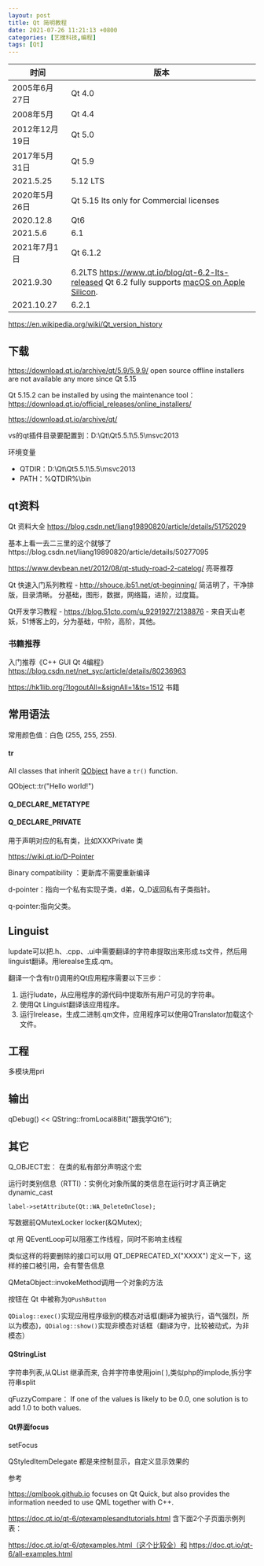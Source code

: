 ```yaml
---
layout: post
title: Qt 简明教程
date: 2021-07-26 11:21:13 +0800
categories: [艺搜科技,编程]
tags: [Qt]
---
```


| 时间           | 版本                                                         |
| -------------- | ------------------------------------------------------------ |
| 2005年6月27日  | Qt 4.0                                                       |
| 2008年5月      | Qt 4.4                                                       |
| 2012年12月19日 | Qt 5.0                                                       |
| 2017年5月31日  | Qt 5.9                                                       |
| 2021.5.25      | 5.12 LTS                                                     |
| 2020年5月26日  | Qt 5.15 lts only for Commercial licenses                     |
| 2020.12.8      | Qt6                                                          |
| 2021.5.6       | 6.1                                                          |
| 2021年7月1日   | Qt 6.1.2                                                     |
| 2021.9.30      | 6.2LTS  https://www.qt.io/blog/qt-6.2-lts-released  Qt 6.2 fully supports [macOS on Apple Silicon](https://www.qt.io/blog/qt-on-apple-silicon?hsLang=en). |
| 2021.10.27     | 6.2.1                                                        |

https://en.wikipedia.org/wiki/Qt_version_history

## 下载 

https://download.qt.io/archive/qt/5.9/5.9.9/ open source offline installers are not available any more since Qt 5.15 

Qt 5.15.2 can be installed by using the maintenance tool： https://download.qt.io/official_releases/online_installers/

https://download.qt.io/archive/qt/


vs的qt插件目录要配置到：D:\Qt\Qt5.5.1\5.5\msvc2013

环境变量

- QTDIR：D:\Qt\Qt5.5.1\5.5\msvc2013
- PATH：%QTDIR%\bin

## qt资料

Qt 资料大全 https://blog.csdn.net/liang19890820/article/details/51752029

基本上看一去二三里的这个就够了https://blog.csdn.net/liang19890820/article/details/50277095

https://www.devbean.net/2012/08/qt-study-road-2-catelog/ 亮哥推荐

Qt 快速入门系列教程  - http://shouce.jb51.net/qt-beginning/  简洁明了，干净排版，目录清晰。 分基础，图形，数据，网络篇，进阶，过度篇。

Qt开发学习教程  - https://blog.51cto.com/u_9291927/2138876  - 来自天山老妖，51博客上的，分为基础，中阶，高阶，其他。

### 书籍推荐

入门推荐《C++ GUI Qt 4编程》https://blog.csdn.net/net_syc/article/details/80236963

https://hk1lib.org/?logoutAll=&signAll=1&ts=1512  书籍


## 常用语法

常用颜色值：白色 (255, 255, 255).

#### tr

All classes that inherit [QObject](https://doc.qt.io/qt-5/qobject.html) have a `tr()` function. 

QObject::tr("Hello world!")


#### Q_DECLARE_METATYPE



#### Q_DECLARE_PRIVATE

用于声明对应的私有类，比如XXXPrivate 类

https://wiki.qt.io/D-Pointer

Binary compatibility ：更新库不需要重新编译

d-pointer：指向一个私有实现子类，d弟，Q_D返回私有子类指针。

q-pointer:指向父类。

## Linguist

lupdate可以把.h、.cpp、.ui中需要翻译的字符串提取出来形成.ts文件，然后用linguist翻译。用lerealse生成.qm。

翻译一个含有tr()调用的Qt应用程序需要以下三步：
1. 运行ludate，从应用程序的源代码中提取所有用户可见的字符串。
2. 使用Qt Linguist翻译该应用程序。
3. 运行lrelease，生成二进制.qm文件，应用程序可以使用QTranslator加载这个文件。


## 工程
多模块用pri
## 输出
qDebug() << QString::fromLocal8Bit("跟我学Qt6");

## 其它

Q_OBJECT宏： 在类的私有部分声明这个宏

运行时类别信息（RTTI）：实例化对象所属的类信息在运行时才真正确定  dynamic_cast

```
label->setAttribute(Qt::WA_DeleteOnClose);
```



写数据前QMutexLocker locker(&QMutex);

qt 用 QEventLoop可以阻塞工作线程，同时不影响主线程

类似这样的将要删除的接口可以用  QT_DEPRECATED_X("XXXX")  定义一下，这样的接口被引用，会有警告信息


QMetaObject::invokeMethod调用一个对象的方法


按钮在 Qt 中被称为`QPushButton`

`QDialog::exec()`实现应用程序级别的模态对话框(翻译为被执行，语气强烈，所以为模态)，`QDialog::show()`实现非模态对话框（翻译为守，比较被动式，为非模态）


#### QStringList 

字符串列表,从QList <QString>继承而来, 合并字符串使用join( ),类似php的implode,拆分字符串split


qFuzzyCompare： If one of the values is likely to be 0.0, one solution is to add 1.0 to both values.


#### Qt界面focus

setFocus

QStyledItemDelegate 都是来控制显示，自定义显示效果的

参考 

https://qmlbook.github.io  focuses on Qt Quick, but also provides the information needed to use QML together with C++.

https://doc.qt.io/qt-6/qtexamplesandtutorials.html  含下面2个子页面示例列表：

https://doc.qt.io/qt-6/qtexamples.html（这个比较全）和 https://doc.qt.io/qt-6/all-examples.html

